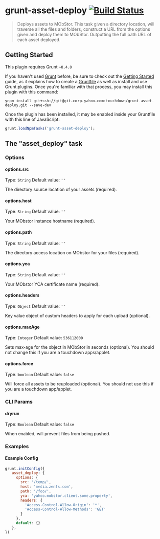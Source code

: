 # grunt-asset-deploy [![Build Status](http://api.screwdriver.corp.yahoo.com:4080/badge/1349/component/icon)](http://api.screwdriver.corp.yahoo.com:4080/badge/1349/component/target)

> Deploys assets to MObStor. This task given a directory location, will traverse all the files and folders, construct a URL from the options given and deploy them to MObStor. Outputting the full path URL of each asset deployed.


## Getting Started
This plugin requires Grunt `~0.4.0`

If you haven't used [Grunt](http://gruntjs.com/) before, be sure to check out the [Getting Started](http://gruntjs.com/getting-started) guide, as it explains how to create a [Gruntfile](http://gruntjs.com/sample-gruntfile) as well as install and use Grunt plugins. Once you're familiar with that process, you may install this plugin with this command:

```shell
ynpm install git+ssh://git@git.corp.yahoo.com:touchdown/grunt-asset-deploy.git --save-dev
```

Once the plugin has been installed, it may be enabled inside your Gruntfile with this line of JavaScript:

```js
grunt.loadNpmTasks('grunt-asset-deploy');
```

## The "asset_deploy" task

### Options

#### options.src
Type: `String`
Default value: `''`

The directory source location of your assets (required).

#### options.host
Type: `String`
Default value: `''`

Your MObstor instance hostname (required).

#### options.path
Type: `String`
Default value: `''`

The directory access location on MObstor for your files (required).

#### options.yca
Type: `String`
Default value: `''`

Your MObstor YCA certificate name (required).

#### options.headers
Type: `Object`
Default value: `''`

Key value object of custom headers to apply for each upload (optional).

#### options.maxAge
Type: `Integer`
Default value: `536112000`

Sets max-age for the object in MObStor in seconds (optional). You should not change this if you are a touchdown apps/applet.

#### options.force
Type: `boolean`
Default value: `false`

Will force all assets to be reuploaded (optional). You should not use this if you are a touchdown app/applet.


### CLI Params

#### dryrun
Type: `Boolean`
Default value: `false`

When enabled, will prevent files from being pushed.


### Examples

#### Example Config

```js
grunt.initConfig({
   asset_deploy: {
     options: {
       src: '/temp/',
       host: 'media.zenfs.com',
       path: '/foo/',
       yca: 'yahoo.mobstor.client.some.property',
       headers: {
         'Access-Control-Allow-Origin': '*',
         'Access-Control-Allow-Methods': 'GET'
       }
     },
     default: {}
   },
})
```

